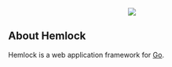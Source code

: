 <p align="center"><img src="https://schier.co/images/logo.svg"></p>

## About Hemlock

Hemlock is a web application framework for [Go](https://golang.org/).
